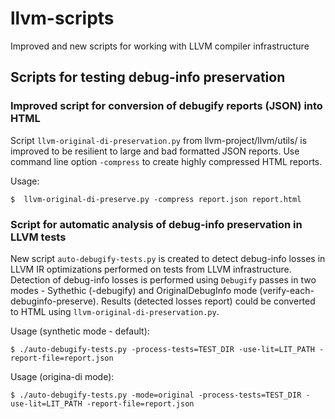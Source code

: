# llvm-scripts
Improved and new scripts for working with LLVM compiler infrastructure

## Scripts for testing debug-info preservation

### Improved script for conversion of debugify reports (JSON) into HTML

Script `llvm-original-di-preservation.py` from llvm-project/llvm/utils/ is improved to be resilient to large and bad formatted JSON reports.
Use command line option `-compress` to create highly compressed HTML reports.

Usage:
```
$  llvm-original-di-preserve.py -compress report.json report.html
```

### Script for automatic analysis of debug-info preservation in LLVM tests

New script `auto-debugify-tests.py` is created to detect debug-info losses in LLVM IR optimizations performed on tests from LLVM infrastructure.
Detection of debug-info losses is performed using `Debugify` passes in two modes - Sythethic (-debugify) and OriginalDebugInfo mode (verify-each-debuginfo-preserve).
Results (detected losses report) could be converted to HTML using `llvm-original-di-preservation.py`.

Usage (synthetic mode - default):
```
$ ./auto-debugify-tests.py -process-tests=TEST_DIR -use-lit=LIT_PATH -report-file=report.json
```

Usage (origina-di mode):
```
$ ./auto-debugify-tests.py -mode=original -process-tests=TEST_DIR -use-lit=LIT_PATH -report-file=report.json
```
